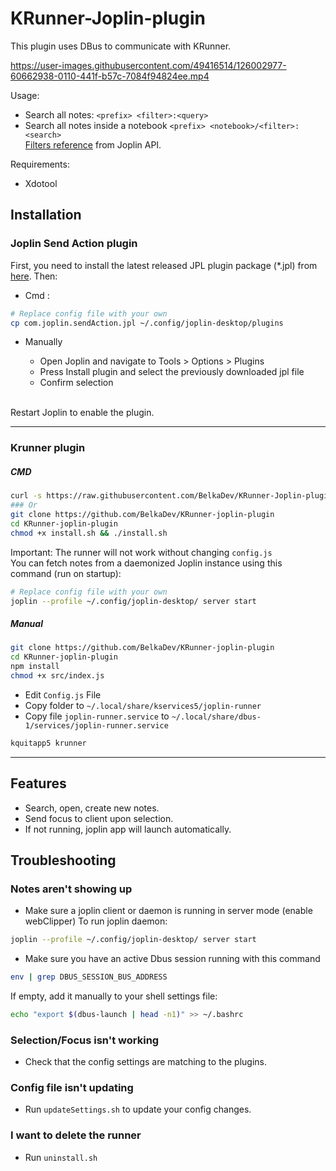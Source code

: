 
# KRunner-Joplin-plugin 

This plugin uses DBus to communicate with KRunner. 

https://user-images.githubusercontent.com/49416514/126002977-60662938-0110-441f-b57c-7084f94824ee.mp4


Usage:
- Search all notes: `<prefix> <filter>:<query>`
- Search all notes inside a notebook `<prefix> <notebook>/<filter>:<search>` <br/>
[Filters reference](https://joplinapp.org/help/#search-filters) from Joplin API. <br/>

Requirements:
- Xdotool

## Installation

### Joplin Send Action plugin
First, you need to install the latest released JPL plugin package (*.jpl) from [here](https://github.com/BelkaDev/joplin-send-action-plugin/releases/tag/V1.0.0). Then:
- Cmd :
```bash
# Replace config file with your own
cp com.joplin.sendAction.jpl ~/.config/joplin-desktop/plugins 
```
- Manually

  *  Open Joplin and navigate to Tools > Options > Plugins
  *  Press Install plugin and select the previously downloaded jpl file
  *  Confirm selection
  <br/>

Restart Joplin to enable the plugin.
***
### Krunner plugin
##### CMD
``` bash
curl -s https://raw.githubusercontent.com/BelkaDev/KRunner-Joplin-plugin/master/install.sh | sh
### Or
git clone https://github.com/BelkaDev/KRunner-joplin-plugin
cd KRunner-joplin-plugin
chmod +x install.sh && ./install.sh
```
Important: The runner will not work without changing `config.js` <br/>
You can fetch notes from a daemonized Joplin instance using this command (run on startup):
```bash
# Replace config file with your own
joplin --profile ~/.config/joplin-desktop/ server start
```

##### Manual
```bash
git clone https://github.com/BelkaDev/KRunner-joplin-plugin
cd KRunner-joplin-plugin
npm install
chmod +x src/index.js
```
* Edit `Config.js` File
* Copy folder to `~/.local/share/kservices5/joplin-runner`
* Copy file `joplin-runner.service` to  `~/.local/share/dbus-1/services/joplin-runner.service`
```bash
kquitapp5 krunner
```
***
## Features
* Search, open, create new notes.
* Send focus to client upon selection.
* If not running, joplin app will launch automatically.


## Troubleshooting 
### Notes aren't showing up
* Make sure a joplin client or daemon is running in server mode (enable webClipper) 
To run joplin daemon:
```bash
joplin --profile ~/.config/joplin-desktop/ server start
```
* Make sure you have an active Dbus session running with this command
```bash
env | grep DBUS_SESSION_BUS_ADDRESS
```
If empty, add it manually to your shell settings file:
```bash
echo "export $(dbus-launch | head -n1)" >> ~/.bashrc
```

### Selection/Focus isn't working 
* Check that the config settings are matching to the plugins.

### Config file isn't updating
* Run `updateSettings.sh` to update your config changes.

### I want to delete the runner
* Run `uninstall.sh`
